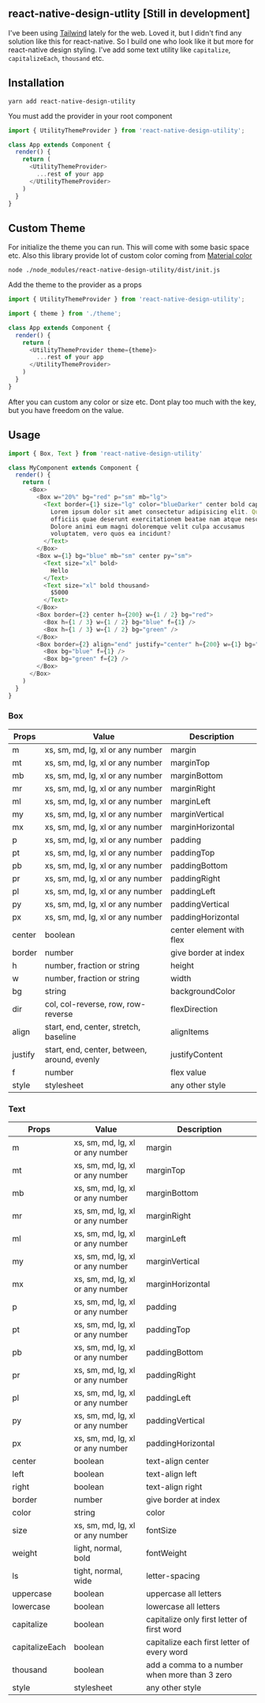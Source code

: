 ## react-native-design-utlity [Still in development]

I've been using [Tailwind](https://github.com/tailwindcss/tailwindcss) lately for the web. Loved it, but I didn't find any solution like this for react-native. So I build one who look like it but more for react-native design styling. I've add some text utility like `capitalize`, `capitalizeEach`, `thousand` etc.

## Installation

```
yarn add react-native-design-utility
```

You must add the provider in your root component

```js
import { UtilityThemeProvider } from 'react-native-design-utility';

class App extends Component {
  render() {
    return (
      <UtilityThemeProvider>
        ...rest of your app
      </UtilityThemeProvider>
    )
  }
}
```

## Custom Theme

For initialize the theme you can run. This will come with some basic space etc. Also this library provide lot of custom color coming from [Material color ](https://www.materialpalette.com/colors)

```
node ./node_modules/react-native-design-utility/dist/init.js
```

Add the theme to the provider as a props

```js
import { UtilityThemeProvider } from 'react-native-design-utility';

import { theme } from './theme';

class App extends Component {
  render() {
    return (
      <UtilityThemeProvider theme={theme}>
        ...rest of your app
      </UtilityThemeProvider>
    )
  }
}
```

After you can custom any color or size etc. Dont play too much with the key, but you have freedom on the value.

## Usage

```js
import { Box, Text } from 'react-native-design-utility'

class MyComponent extends Component {
  render() {
    return (
      <Box>
        <Box w="20%" bg="red" p="sm" mb="lg">
          <Text border={1} size="lg" color="blueDarker" center bold capitalizeEach>
            Lorem ipsum dolor sit amet consectetur adipisicing elit. Quo,
            officiis quae deserunt exercitationem beatae nam atque nesciunt.
            Dolore animi eum magni doloremque velit culpa accusamus
            voluptatem, vero quos ea incidunt?
          </Text>
        </Box>
        <Box w={1} bg="blue" mb="sm" center py="sm">
          <Text size="xl" bold>
            Hello
          </Text>
          <Text size="xl" bold thousand>
            $5000
          </Text>
        </Box>
        <Box border={2} center h={200} w={1 / 2} bg="red">
          <Box h={1 / 3} w={1 / 2} bg="blue" f={1} />
          <Box h={1 / 3} w={1 / 2} bg="green" />
        </Box>
        <Box border={2} align="end" justify="center" h={200} w={1} bg="red">
          <Box bg="blue" f={1} />
          <Box bg="green" f={2} />
        </Box>
      </Box>
    )
  }
}
```

### Box

| Props   | Value                                       | Description              |
| ------- | ------------------------------------------- | ------------------------ |
| m       | xs, sm, md, lg, xl or any number            | margin                   |
| mt      | xs, sm, md, lg, xl or any number            | marginTop                |
| mb      | xs, sm, md, lg, xl or any number            | marginBottom             |
| mr      | xs, sm, md, lg, xl or any number            | marginRight              |
| ml      | xs, sm, md, lg, xl or any number            | marginLeft               |
| my      | xs, sm, md, lg, xl or any number            | marginVertical           |
| mx      | xs, sm, md, lg, xl or any number            | marginHorizontal         |
| p       | xs, sm, md, lg, xl or any number            | padding                  |
| pt      | xs, sm, md, lg, xl or any number            | paddingTop               |
| pb      | xs, sm, md, lg, xl or any number            | paddingBottom            |
| pr      | xs, sm, md, lg, xl or any number            | paddingRight             |
| pl      | xs, sm, md, lg, xl or any number            | paddingLeft              |
| py      | xs, sm, md, lg, xl or any number            | paddingVertical          |
| px      | xs, sm, md, lg, xl or any number            | paddingHorizontal        |
| center  | boolean                                     | center element with flex |
| border  | number                                      | give border at index     |
| h       | number, fraction or string                  | height                   |
| w       | number, fraction or string                  | width                    |
| bg      | string                                      | backgroundColor          |
| dir     | col, col-reverse, row, row-reverse          | flexDirection            |
| align   | start, end, center, stretch, baseline       | alignItems               |
| justify | start, end, center, between, around, evenly | justifyContent           |
| f       | number                                      | flex value               |
| style   | stylesheet                                  | any other style          |

### Text

| Props          | Value                            | Description                                   |
| -------------- | -------------------------------- | --------------------------------------------- |
| m              | xs, sm, md, lg, xl or any number | margin                                        |
| mt             | xs, sm, md, lg, xl or any number | marginTop                                     |
| mb             | xs, sm, md, lg, xl or any number | marginBottom                                  |
| mr             | xs, sm, md, lg, xl or any number | marginRight                                   |
| ml             | xs, sm, md, lg, xl or any number | marginLeft                                    |
| my             | xs, sm, md, lg, xl or any number | marginVertical                                |
| mx             | xs, sm, md, lg, xl or any number | marginHorizontal                              |
| p              | xs, sm, md, lg, xl or any number | padding                                       |
| pt             | xs, sm, md, lg, xl or any number | paddingTop                                    |
| pb             | xs, sm, md, lg, xl or any number | paddingBottom                                 |
| pr             | xs, sm, md, lg, xl or any number | paddingRight                                  |
| pl             | xs, sm, md, lg, xl or any number | paddingLeft                                   |
| py             | xs, sm, md, lg, xl or any number | paddingVertical                               |
| px             | xs, sm, md, lg, xl or any number | paddingHorizontal                             |
| center         | boolean                          | text-align center                             |
| left           | boolean                          | text-align left                               |
| right          | boolean                          | text-align right                              |
| border         | number                           | give border at index                          |
| color          | string                           | color                                         |
| size           | xs, sm, md, lg, xl or any number | fontSize                                      |
| weight         | light, normal, bold              | fontWeight                                    |
| ls             | tight, normal, wide              | letter-spacing                                |
| uppercase      | boolean                          | uppercase all letters                         |
| lowercase      | boolean                          | lowercase all letters                         |
| capitalize     | boolean                          | capitalize only first letter of first word    |
| capitalizeEach | boolean                          | capitalize each first letter of every word    |
| thousand       | boolean                          | add a comma to a number when more than 3 zero |
| style          | stylesheet                       | any other style                               |